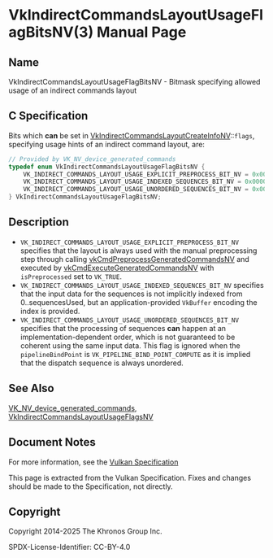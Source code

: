 # VkIndirectCommandsLayoutUsageFlagBitsNV(3) Manual Page

## Name

VkIndirectCommandsLayoutUsageFlagBitsNV - Bitmask specifying allowed usage of an indirect commands layout



## [](#_c_specification)C Specification

Bits which **can** be set in [VkIndirectCommandsLayoutCreateInfoNV](https://registry.khronos.org/vulkan/specs/latest/man/html/VkIndirectCommandsLayoutCreateInfoNV.html)::`flags`, specifying usage hints of an indirect command layout, are:

```c++
// Provided by VK_NV_device_generated_commands
typedef enum VkIndirectCommandsLayoutUsageFlagBitsNV {
    VK_INDIRECT_COMMANDS_LAYOUT_USAGE_EXPLICIT_PREPROCESS_BIT_NV = 0x00000001,
    VK_INDIRECT_COMMANDS_LAYOUT_USAGE_INDEXED_SEQUENCES_BIT_NV = 0x00000002,
    VK_INDIRECT_COMMANDS_LAYOUT_USAGE_UNORDERED_SEQUENCES_BIT_NV = 0x00000004,
} VkIndirectCommandsLayoutUsageFlagBitsNV;
```

## [](#_description)Description

- `VK_INDIRECT_COMMANDS_LAYOUT_USAGE_EXPLICIT_PREPROCESS_BIT_NV` specifies that the layout is always used with the manual preprocessing step through calling [vkCmdPreprocessGeneratedCommandsNV](https://registry.khronos.org/vulkan/specs/latest/man/html/vkCmdPreprocessGeneratedCommandsNV.html) and executed by [vkCmdExecuteGeneratedCommandsNV](https://registry.khronos.org/vulkan/specs/latest/man/html/vkCmdExecuteGeneratedCommandsNV.html) with `isPreprocessed` set to `VK_TRUE`.
- `VK_INDIRECT_COMMANDS_LAYOUT_USAGE_INDEXED_SEQUENCES_BIT_NV` specifies that the input data for the sequences is not implicitly indexed from 0..sequencesUsed, but an application-provided `VkBuffer` encoding the index is provided.
- `VK_INDIRECT_COMMANDS_LAYOUT_USAGE_UNORDERED_SEQUENCES_BIT_NV` specifies that the processing of sequences **can** happen at an implementation-dependent order, which is not guaranteed to be coherent using the same input data. This flag is ignored when the `pipelineBindPoint` is `VK_PIPELINE_BIND_POINT_COMPUTE` as it is implied that the dispatch sequence is always unordered.

## [](#_see_also)See Also

[VK\_NV\_device\_generated\_commands](https://registry.khronos.org/vulkan/specs/latest/man/html/VK_NV_device_generated_commands.html), [VkIndirectCommandsLayoutUsageFlagsNV](https://registry.khronos.org/vulkan/specs/latest/man/html/VkIndirectCommandsLayoutUsageFlagsNV.html)

## [](#_document_notes)Document Notes

For more information, see the [Vulkan Specification](https://registry.khronos.org/vulkan/specs/latest/html/vkspec.html#VkIndirectCommandsLayoutUsageFlagBitsNV)

This page is extracted from the Vulkan Specification. Fixes and changes should be made to the Specification, not directly.

## [](#_copyright)Copyright

Copyright 2014-2025 The Khronos Group Inc.

SPDX-License-Identifier: CC-BY-4.0